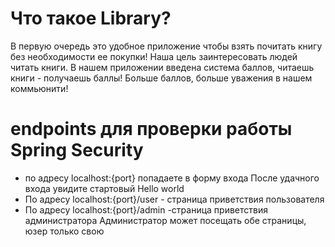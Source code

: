 # Что такое Library?

В первую очередь это удобное приложение чтобы взять почитать книгу без необходимости ее покупки! 
Наша цель заинтересовать людей читать книги.
В нашем приложении введена система баллов, читаешь книги - получаешь баллы! Больше баллов, больше уважения в нашем коммьюнити!

# endpoints для проверки работы Spring Security
* по адресу localhost:{port} попадаете в форму входа
После удачного входа увидите стартовый Hello world
* По адресу localhost:{port}/user - страница приветствия пользователя
* По адресу localhost:{port}/admin -страница приветствия администратора
Администратор может посещать обе страницы, юзер только свою
